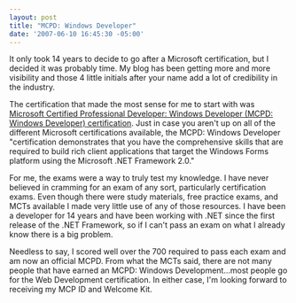 ```yaml
---
layout: post
title: "MCPD: Windows Developer"
date: '2007-06-10 16:45:30 -05:00'
---
```


It only took 14 years to decide to go after a Microsoft certification, but I decided it was probably time. My blog has been getting more and more visibility and those 4 little initials after your name add a lot of credibility in the industry.

The certification that made the most sense for me to start with was [Microsoft Certified Professional Developer: Windows Developer (MCPD: Windows Developer) certification](http://www.microsoft.com/learning/mcp/mcpd/windev/default.mspx). Just in case you aren't up on all of the different Microsoft certifications available, the MCPD: Windows Developer "certification demonstrates that you have the comprehensive skills that are required to build rich client applications that target the Windows Forms platform using the Microsoft .NET Framework 2.0."

For me, the exams were a way to truly test my knowledge. I have never believed in cramming for an exam of any sort, particularly certification exams. Even though there were study materials, free practice exams, and MCTs available I made very little use of any of those resources. I have been a developer for 14 years and have been working with .NET since the first release of the .NET Framework, so if I can't pass an exam on what I already know there is a big problem.

Needless to say, I scored well over the 700 required to pass each exam and am now an official MCPD. From what the MCTs said, there are not many people that have earned an MCPD: Windows Development...most people go for the Web Development certification. In either case, I'm looking forward to receiving my MCP ID and Welcome Kit.
